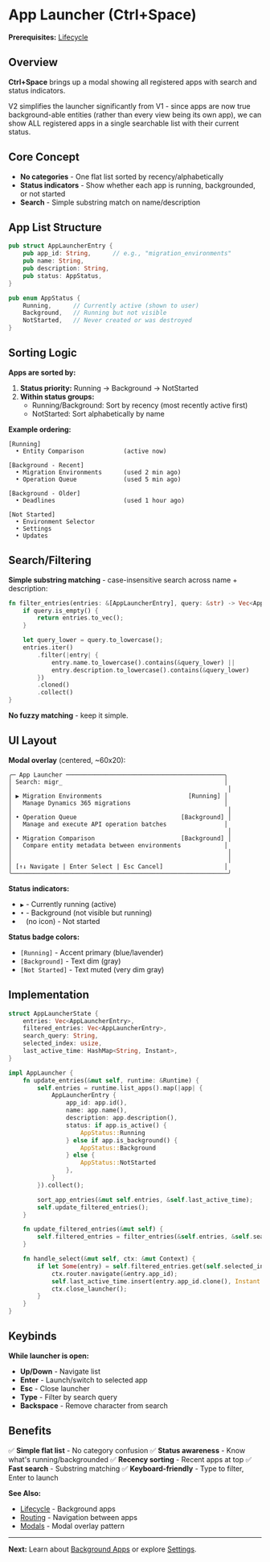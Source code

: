 # App Launcher (Ctrl+Space)

**Prerequisites:** [Lifecycle](../01-fundamentals/lifecycle.md)

## Overview

**Ctrl+Space** brings up a modal showing all registered apps with search and status indicators.

V2 simplifies the launcher significantly from V1 - since apps are now true background-able entities (rather than every view being its own app), we can show ALL registered apps in a single searchable list with their current status.

## Core Concept

- **No categories** - One flat list sorted by recency/alphabetically
- **Status indicators** - Show whether each app is running, backgrounded, or not started
- **Search** - Simple substring match on name/description

## App List Structure

```rust
pub struct AppLauncherEntry {
    pub app_id: String,      // e.g., "migration_environments"
    pub name: String,
    pub description: String,
    pub status: AppStatus,
}

pub enum AppStatus {
    Running,      // Currently active (shown to user)
    Background,   // Running but not visible
    NotStarted,   // Never created or was destroyed
}
```

## Sorting Logic

**Apps are sorted by:**
1. **Status priority:** Running → Background → NotStarted
2. **Within status groups:**
   - Running/Background: Sort by recency (most recently active first)
   - NotStarted: Sort alphabetically by name

**Example ordering:**
```
[Running]
  • Entity Comparison           (active now)

[Background - Recent]
  • Migration Environments      (used 2 min ago)
  • Operation Queue             (used 5 min ago)

[Background - Older]
  • Deadlines                   (used 1 hour ago)

[Not Started]
  • Environment Selector
  • Settings
  • Updates
```

## Search/Filtering

**Simple substring matching** - case-insensitive search across name + description:

```rust
fn filter_entries(entries: &[AppLauncherEntry], query: &str) -> Vec<AppLauncherEntry> {
    if query.is_empty() {
        return entries.to_vec();
    }

    let query_lower = query.to_lowercase();
    entries.iter()
        .filter(|entry| {
            entry.name.to_lowercase().contains(&query_lower) ||
            entry.description.to_lowercase().contains(&query_lower)
        })
        .cloned()
        .collect()
}
```

**No fuzzy matching** - keep it simple.

## UI Layout

**Modal overlay** (centered, ~60x20):

```
╭─ App Launcher ────────────────────────────────────────────╮
│ Search: migr_                                             │
│                                                            │
│ ▶ Migration Environments                        [Running] │
│   Manage Dynamics 365 migrations                          │
│                                                            │
│ • Operation Queue                             [Background] │
│   Manage and execute API operation batches                │
│                                                            │
│ • Migration Comparison                        [Background] │
│   Compare entity metadata between environments            │
│                                                            │
│                                                            │
│ [↑↓ Navigate | Enter Select | Esc Cancel]                 │
╰────────────────────────────────────────────────────────────╯
```

**Status indicators:**
- `▶` - Currently running (active)
- `•` - Background (not visible but running)
- ` ` (no icon) - Not started

**Status badge colors:**
- `[Running]` - Accent primary (blue/lavender)
- `[Background]` - Text dim (gray)
- `[Not Started]` - Text muted (very dim gray)

## Implementation

```rust
struct AppLauncherState {
    entries: Vec<AppLauncherEntry>,
    filtered_entries: Vec<AppLauncherEntry>,
    search_query: String,
    selected_index: usize,
    last_active_time: HashMap<String, Instant>,
}

impl AppLauncher {
    fn update_entries(&mut self, runtime: &Runtime) {
        self.entries = runtime.list_apps().map(|app| {
            AppLauncherEntry {
                app_id: app.id(),
                name: app.name(),
                description: app.description(),
                status: if app.is_active() {
                    AppStatus::Running
                } else if app.is_background() {
                    AppStatus::Background
                } else {
                    AppStatus::NotStarted
                },
            }
        }).collect();

        sort_app_entries(&mut self.entries, &self.last_active_time);
        self.update_filtered_entries();
    }

    fn update_filtered_entries(&mut self) {
        self.filtered_entries = filter_entries(&self.entries, &self.search_query);
    }

    fn handle_select(&mut self, ctx: &mut Context) {
        if let Some(entry) = self.filtered_entries.get(self.selected_index) {
            ctx.router.navigate(&entry.app_id);
            self.last_active_time.insert(entry.app_id.clone(), Instant::now());
            ctx.close_launcher();
        }
    }
}
```

## Keybinds

**While launcher is open:**
- **Up/Down** - Navigate list
- **Enter** - Launch/switch to selected app
- **Esc** - Close launcher
- **Type** - Filter by search query
- **Backspace** - Remove character from search

## Benefits

✅ **Simple flat list** - No category confusion
✅ **Status awareness** - Know what's running/backgrounded
✅ **Recency sorting** - Recent apps at top
✅ **Fast search** - Substring matching
✅ **Keyboard-friendly** - Type to filter, Enter to launch

**See Also:**
- [Lifecycle](../01-fundamentals/lifecycle.md) - Background apps
- [Routing](../03-state-management/routing.md) - Navigation between apps
- [Modals](../02-building-ui/modals.md) - Modal overlay pattern

---

**Next:** Learn about [Background Apps](background-apps.md) or explore [Settings](settings.md).
